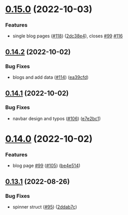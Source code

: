 # [0.15.0](https://github.com/thecyberworld/thecyberhub.org/compare/v0.14.2...v0.15.0) (2022-10-03)


### Features

* single blog pages ([#118](https://github.com/thecyberworld/thecyberhub.org/issues/118)) ([2dc38e4](https://github.com/thecyberworld/thecyberhub.org/commit/2dc38e479a0ed11eec54694637f76bc94e1100a4)), closes [#99](https://github.com/thecyberworld/thecyberhub.org/issues/99) [#116](https://github.com/thecyberworld/thecyberhub.org/issues/116)



## [0.14.2](https://github.com/thecyberworld/thecyberhub.org/compare/v0.14.1...v0.14.2) (2022-10-02)


### Bug Fixes

* blogs and add data ([#114](https://github.com/thecyberworld/thecyberhub.org/issues/114)) ([ea39cfd](https://github.com/thecyberworld/thecyberhub.org/commit/ea39cfddf686023a75fcac94c877540973f9bc8c))



## [0.14.1](https://github.com/thecyberworld/thecyberhub.org/compare/v0.14.0...v0.14.1) (2022-10-02)


### Bug Fixes

* navbar design and typos ([#106](https://github.com/thecyberworld/thecyberhub.org/issues/106)) ([e7e2bc1](https://github.com/thecyberworld/thecyberhub.org/commit/e7e2bc17759a3c9cc0e865515072062924d052c6))



# [0.14.0](https://github.com/thecyberworld/thecyberhub.org/compare/v0.13.1...v0.14.0) (2022-10-02)


### Features

* blog page [#99](https://github.com/thecyberworld/thecyberhub.org/issues/99) ([#105](https://github.com/thecyberworld/thecyberhub.org/issues/105)) ([be4e514](https://github.com/thecyberworld/thecyberhub.org/commit/be4e514e00727a2437ec131f17207d6069caa709))



## [0.13.1](https://github.com/thecyberworld/thecyberhub.org/compare/v0.13.0...v0.13.1) (2022-08-26)


### Bug Fixes

* spinner struct ([#95](https://github.com/thecyberworld/thecyberhub.org/issues/95)) ([2ddab7c](https://github.com/thecyberworld/thecyberhub.org/commit/2ddab7c453463e492afb2e0811b076a2172c491f))



